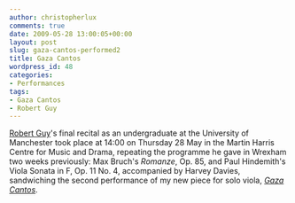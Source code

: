```yaml
---
author: christopherlux
comments: true
date: 2009-05-28 13:00:05+00:00
layout: post
slug: gaza-cantos-performed2
title: Gaza Cantos
wordpress_id: 48
categories:
- Performances
tags:
- Gaza Cantos
- Robert Guy
---
```


[Robert Guy](http://www.robert-guy.com/)'s final recital as an undergraduate at the University of Manchester took place at 14:00 on Thursday 28 May in the Martin Harris Centre for Music and Drama, repeating the programme he gave in Wrexham two weeks previously: Max Bruch's _Romanze_, Op. 85, and Paul Hindemith's Viola Sonata in F, Op. 11 No. 4, accompanied by Harvey Davies, sandwiching the second performance of my new piece for solo viola, [_Gaza Cantos_](http://www.chrisswithinbank.net/2009/05/gaza-cantos/).

